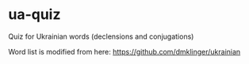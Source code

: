 # ua-quiz
Quiz for Ukrainian words (declensions and conjugations)

Word list is modified from here: https://github.com/dmklinger/ukrainian